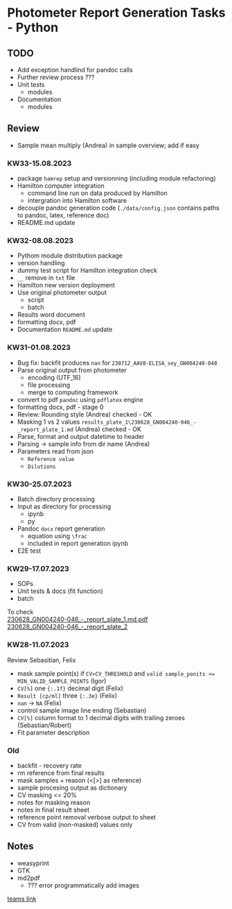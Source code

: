# Photometer Report Generation Tasks - Python

## TODO

- Add exception handlind for pandoc calls
- Further review process ???
- Unit tests
  - modules
- Documentation
  - modules

## Review

- Sample mean multiply (Andrea) in sample overview; add if easy  

### KW33-15.08.2023

- package `hamrep` setup and versionning (including module refactoring)
- Hamilton computer integration
  - command line run on data produced by Hamilton
  - intergration into Hamilton software
- decouple pandoc generation code (`./data/config.json` contains paths to pandoc, latex, reference doc)
- README.md update

### KW32-08.08.2023

- Pythom module distribution package
- version handling
- dummy test script for Hamilton integration check
- `__` remove in `txt` file
- Hamilton new version deployment
- Use original photometer output
  - script
  - batch
- Results word document
- formatting docx, pdf
- Documentation `README.md` update

### KW31-01.08.2023

- Bug fix: backfit produces `nan` for `230712_AAV8-ELISA_sey_GN004240-048`
- Parse original output from photometer
  - encoding (UTF_16)
  - file processing
  - merge to computing framework
- convert to pdf `pandoc` using `pdflatex` engine  
- formatting docx, pdf - stage 0
- Review: Rounding style (Andrea) checked - OK
- Masking 1 vs 2 values `results_plate_1\230628_GN004240-046_-_report_plate_1.md` (Andrea) checked - OK
- Parse, format and output datetime to header
- Parsing -> sample info from dir name (Andrea)
- Parameters read from json
  - `Reference value`
  - `Dilutions`

### KW30-25.07.2023

- Batch directory processing  
- Input as directory for processing  
  - ipynb
  - py
- Pandoc `docx` report generation  
  - equation using `\frac`  
  - included in report generation ipynb
- E2E test  

### KW29-17.07.2023

- SOPs
- Unit tests & docs (fit function)
- batch

To check  
[230628_GN004240-046_-_report_plate_1.md.pdf](https://mytakeda.sharepoint.com/:b:/r/sites/PA.GTProtein-Quantification/Shared%20Documents/General/Team-Members/cerovskyi/230628_GN004240-046_-_report_plate_1.md.pdf?csf=1&web=1&e=Nikrw1)  
[230628_GN004240-046_-_report_plate_2](https://mytakeda.sharepoint.com/:b:/r/sites/PA.GTProtein-Quantification/Shared%20Documents/General/Team-Members/cerovskyi/230628_GN004240-046_-_report_plate_2.md.pdf?csf=1&web=1&e=xoPKJs)

### KW28-11.07.2023

Review Sebasitian, Felix  

- mask sample point(s) if `CV>CV_THRESHOLD` and `valid sample_ponits <= MIN_VALID_SAMPLE_POINTS` (Igor)
- `CV[%]` one `{:.1f}` decimal digit (Felix)
- `Result [cp/ml]` three `{:.3e}` (Felix)
- `nan` -> `NA` (Felix)
- control sample image line ending (Sebastian)
- `CV[%]` column format to 1 decimal digits with trailing zeroes (Sebastian/Robert)
- Fit parameter description

### Old

- backfit - recovery rate
- rm reference from final results
- mask samples + reason (<[>] as reference)
- sample procesing output as dictionary
- CV masking  <= 20%
- notes for masking reason
- notes in final result sheet
- reference point removal verbose output to sheet
- CV from valid (non-masked) values only

## Notes

- weasyprint
- GTK
- md2pdf
  - ??? error programmatically add images  

[teams link](https://mytakeda.sharepoint.com/:f:/r/sites/GeneTherapyAnalytics2/Freigegebene%20Dokumente/General/3_Teams/3.1_Protein_Quantification/_report_generation?csf=1&web=1&e=BtRjmZ)
